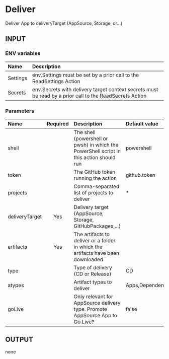 # Deliver

Deliver App to deliveryTarget (AppSource, Storage, or...)

## INPUT

### ENV variables

| Name | Description |
| :-- | :-- |
| Settings | env.Settings must be set by a prior call to the ReadSettings Action |
| Secrets | env.Secrets with delivery target context secrets must be read by a prior call to the ReadSecrets Action |

### Parameters

| Name | Required | Description | Default value |
| :-- | :-: | :-- | :-- |
| shell | | The shell (powershell or pwsh) in which the PowerShell script in this action should run | powershell |
| token | | The GitHub token running the action | github.token |
| projects | | Comma-separated list of projects to deliver | * |
| deliveryTarget | Yes | Delivery target (AppSource, Storage, GitHubPackages,...) | |
| artifacts | Yes | The artifacts to deliver or a folder in which the artifacts have been downloaded | |
| type | | Type of delivery (CD or Release) | CD |
| atypes | | Artifact types to deliver | Apps,Dependencies,TestApps |
| goLive | | Only relevant for AppSource delivery type. Promote AppSource App to Go Live? | false |

## OUTPUT

none
